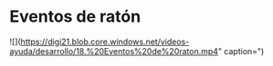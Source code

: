 # Eventos de ratón

![](https://digi21.blob.core.windows.net/videos-ayuda/desarrollo/18.%20Eventos%20de%20raton.mp4" caption=")

